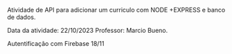 Atividade de API para adicionar um curriculo com NODE +EXPRESS e banco de dados.

Data da atividade: 22/10/2023
Professor: Marcio Bueno.

Autentificação com Firebase 18/11

